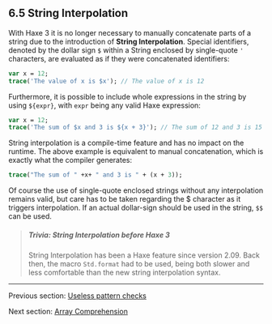 ## 6.5 String Interpolation

With Haxe 3 it is no longer necessary to manually concatenate parts of a string due to the introduction of **String Interpolation**. Special identifiers, denoted by the dollar sign `$` within a String enclosed by single-quote `'` characters, are evaluated as if they were concatenated identifiers:

```haxe
var x = 12;
trace('The value of x is $x'); // The value of x is 12
```
Furthermore, it is possible to include whole expressions in the string by using `${expr}`, with `expr` being any valid Haxe expression:

```haxe
var x = 12;
trace('The sum of $x and 3 is ${x + 3}'); // The sum of 12 and 3 is 15
``` 
String interpolation is a compile-time feature and has no impact on the runtime. The above example is equivalent to manual concatenation, which is exactly what the compiler generates:

```haxe
trace("The sum of " +x+ " and 3 is " + (x + 3));
```
Of course the use of single-quote enclosed strings without any interpolation remains valid, but care has to be taken regarding the $ character as it triggers interpolation. If an actual dollar-sign should be used in the string, `$$` can be used.

> ##### Trivia: String Interpolation before Haxe 3
>
> String Interpolation has been a Haxe feature since version 2.09. Back then, the macro `Std.format` had to be used, being both slower and less comfortable than the new string interpolation syntax.

---

Previous section: [Useless pattern checks](lf-pattern-matching-unused.md)

Next section: [Array Comprehension](lf-array-comprehension.md)
